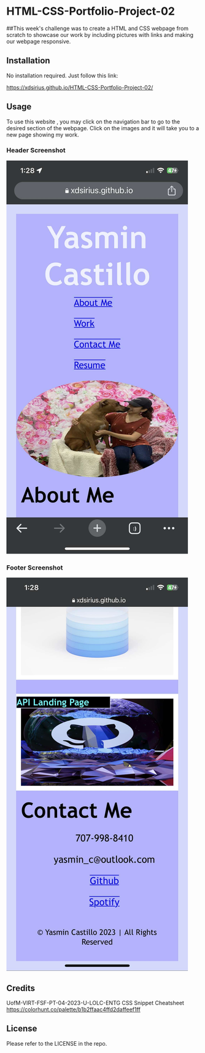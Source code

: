# HTML-CSS-Portfolio-Project-02
##This week's challenge was to create a HTML and CSS webpage from scratch to showcase our work by including pictures with links and making our webpage responsive.

## Installation

No installation required.
Just follow this link:

https://xdsirius.github.io/HTML-CSS-Portfolio-Project-02/

## Usage
To use this website , you may click on the navigation bar to go to the desired section of the webpage. Click on the images and it will take you to a new page showing my work.
### Header Screenshot
![Header](https://github.com/XDSirius/HTML-CSS-Portfolio-Project-02/blob/main/assets/readme-images/header_screenshot.jfif "Header Image")
### Footer Screenshot
![Footer](https://github.com/XDSirius/HTML-CSS-Portfolio-Project-02/blob/main/assets/readme-images/footer_screenshot.jfif "Footer Image")

## Credits

UofM-VIRT-FSF-PT-04-2023-U-LOLC-ENTG
CSS Snippet Cheatsheet
https://colorhunt.co/palette/b1b2ffaac4ffd2daffeef1ff

## License
Please refer to the LICENSE in the repo.